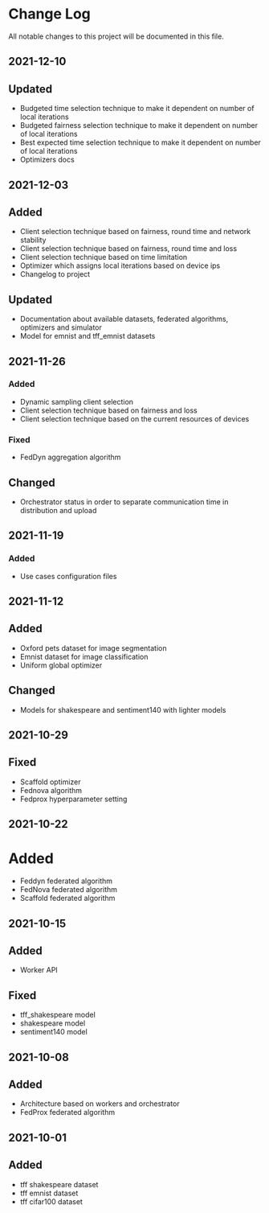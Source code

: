 
# Change Log
All notable changes to this project will be documented in this file.

## 2021-12-10

## Updated
- Budgeted time selection technique to make it dependent on number of local iterations
- Budgeted fairness selection technique to make it dependent on number of local iterations
- Best expected time selection technique to make it dependent on number of local iterations
- Optimizers docs 

## 2021-12-03

## Added
- Client selection technique based on fairness, round time and network stability
- Client selection technique based on fairness, round time and loss
- Client selection technique based on time limitation
- Optimizer which assigns local iterations based on device ips
- Changelog to project

## Updated
- Documentation about available datasets, federated algorithms, optimizers and simulator
- Model for emnist and tff_emnist datasets
 
## 2021-11-26
 
### Added
- Dynamic sampling client selection
- Client selection technique based on fairness and loss
- Client selection technique based on the current resources of devices
 
### Fixed
- FedDyn aggregation algorithm

## Changed
- Orchestrator status in order to separate communication time in distribution and upload

## 2021-11-19
 
### Added
- Use cases configuration files

## 2021-11-12

## Added
- Oxford pets dataset for image segmentation
- Emnist dataset for image classification
- Uniform global optimizer

## Changed
- Models for shakespeare and sentiment140 with lighter models

## 2021-10-29

## Fixed
- Scaffold optimizer
- Fednova algorithm
- Fedprox hyperparameter setting

## 2021-10-22

# Added
- Feddyn federated algorithm
- FedNova federated algorithm
- Scaffold federated algorithm

## 2021-10-15

## Added
- Worker API

## Fixed
- tff_shakespeare model
- shakespeare model
- sentiment140 model

## 2021-10-08

## Added
- Architecture based on workers and orchestrator
- FedProx federated algorithm

## 2021-10-01

## Added
- tff shakespeare dataset
- tff emnist dataset
- tff cifar100 dataset
